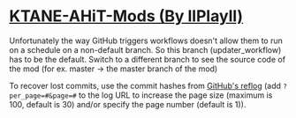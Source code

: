 # [KTANE-AHiT-Mods (By llPlayll)](https://github.com/llPlayll/KTANE-AHiT-Mods)

Unfortunately the way GitHub triggers workflows doesn't allow them to run on a schedule on a non-default branch. So this branch (updater_workflow) has to be the default. Switch to a different branch to see the source code of the mod (for ex. master -> the master branch of the mod)

To recover lost commits, use the commit hashes from [GitHub's reflog](https://api.github.com/repos/KtaneModules/KTANE-AHiT-Mods-llPlayll/events) (add `?per_page=#&page=#` to the log URL to increase the page size (maximum is 100, default is 30) and/or specify the page number (default is 1)).
